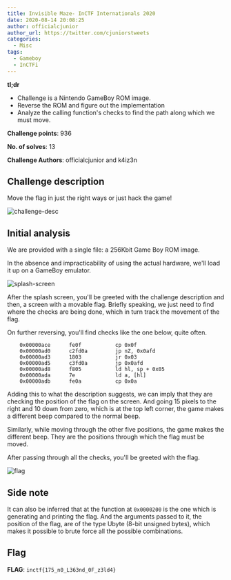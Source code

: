 ```yaml
---
title: Invisible Maze- InCTF Internationals 2020
date: 2020-08-14 20:08:25
author: officialcjunior
author_url: https://twitter.com/cjuniorstweets
categories:
  - Misc
tags:
  - Gameboy
  - InCTFi
---
```


**tl;dr**
+ Challenge is a Nintendo GameBoy ROM image.
+ Reverse the ROM and figure out the implementation
+ Analyze the calling function's checks to find the path along which we must move.

<!--more-->
    
**Challenge points**: 936

**No. of solves**: 13

**Challenge Authors**: officialcjunior and k4iz3n

## Challenge description

Move the flag in just the right ways or just hack the game!

![challenge-desc](challenge-desc.png)

## Initial analysis

We are provided with a single file: a 256Kbit Game Boy ROM image.

In the absence and impracticability of using the actual hardware, we'll load it up on a GameBoy emulator.

![splash-screen](splash-screen.png)

After the splash screen, you'll be greeted with the challenge description and then, a screen with a movable flag. Briefly speaking, we just need to find where the checks are being done, which in turn track the movement of the flag.

On further reversing, you'll find checks like the one below, quite often.

```
    0x00000ace      fe0f           cp 0x0f                                                                                    
    0x00000ad0      c2fd0a         jp nZ, 0x0afd                                                                              
    0x00000ad3      1803           jr 0x03                                                                                    
    0x00000ad5      c3fd0a         jp 0x0afd                                                                                  
    0x00000ad8      f805           ld hl, sp + 0x05                                                                           
    0x00000ada      7e             ld a, [hl]                                                                                 
    0x00000adb      fe0a           cp 0x0a  
```
Adding this to what the description suggests, we can imply that they are checking the position of the flag on the screen. And going 15 pixels to the right and 10 down from zero, which is at the top left corner, the game makes a different beep compared to the normal beep.

Similarly, while moving through the other five positions, the game makes the different beep. They are the positions through which the flag must be moved.

After passing through all the checks, you'll be greeted with the flag.

![flag](flag.png)

## Side note

It can also be inferred that at the function at `0x0000200` is the one which is generating and printing the flag. And the arguments passed to it, the position of the flag, are of the type Ubyte (8-bit unsigned bytes), which makes it possible to brute force all the possible combinations.

## Flag

**FLAG**: `inctf{175_n0_L363nd_0F_z3ld4}`